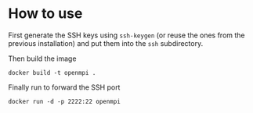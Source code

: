 # How to use
First generate the SSH keys using `ssh-keygen` (or reuse the ones from the previous installation)
and put them into the `ssh` subdirectory.

Then build the image
```
docker build -t openmpi .
```

Finally run to forward the SSH port
```
docker run -d -p 2222:22 openmpi
